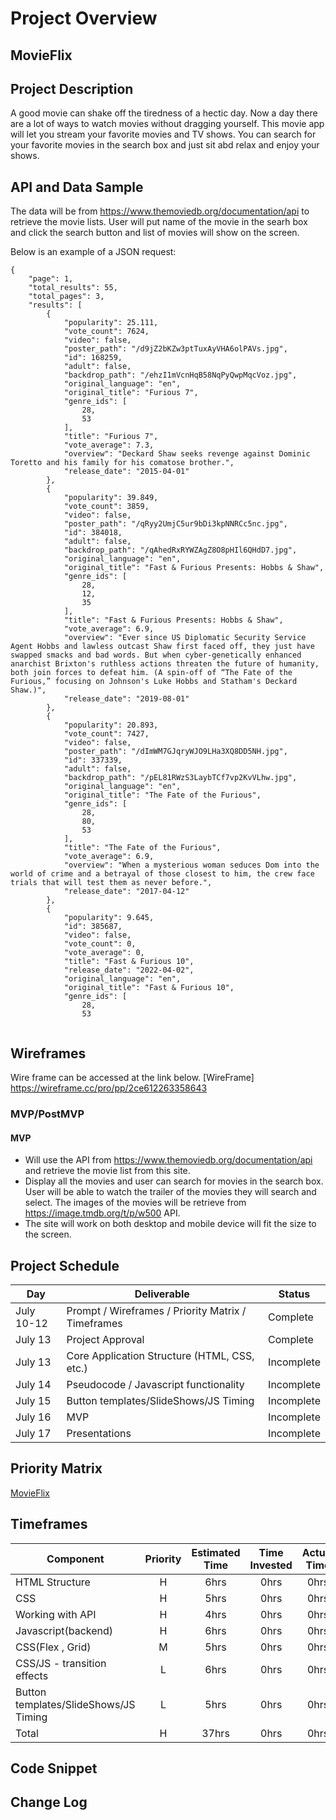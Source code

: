 # Project Overview

## MovieFlix

## Project Description

A good movie can shake off the tiredness of a hectic day. Now a day there are a lot of ways to watch movies without dragging yourself. This movie app will let you stream your favorite movies and TV shows. You can search for your favorite movies in the search box and just sit abd relax and enjoy your shows.

## API and Data Sample

The data will be from https://www.themoviedb.org/documentation/api to retrieve the movie lists. User will put name of the movie in the searh box and click the search button and list of movies will show on the screen.

Below is an example of a JSON request:
```
{
    "page": 1,
    "total_results": 55,
    "total_pages": 3,
    "results": [
        {
            "popularity": 25.111,
            "vote_count": 7624,
            "video": false,
            "poster_path": "/d9jZ2bKZw3ptTuxAyVHA6olPAVs.jpg",
            "id": 168259,
            "adult": false,
            "backdrop_path": "/ehzI1mVcnHqB58NqPyQwpMqcVoz.jpg",
            "original_language": "en",
            "original_title": "Furious 7",
            "genre_ids": [
                28,
                53
            ],
            "title": "Furious 7",
            "vote_average": 7.3,
            "overview": "Deckard Shaw seeks revenge against Dominic Toretto and his family for his comatose brother.",
            "release_date": "2015-04-01"
        },
        {
            "popularity": 39.849,
            "vote_count": 3859,
            "video": false,
            "poster_path": "/qRyy2UmjC5ur9bDi3kpNNRCc5nc.jpg",
            "id": 384018,
            "adult": false,
            "backdrop_path": "/qAhedRxRYWZAgZ8O8pHIl6QHdD7.jpg",
            "original_language": "en",
            "original_title": "Fast & Furious Presents: Hobbs & Shaw",
            "genre_ids": [
                28,
                12,
                35
            ],
            "title": "Fast & Furious Presents: Hobbs & Shaw",
            "vote_average": 6.9,
            "overview": "Ever since US Diplomatic Security Service Agent Hobbs and lawless outcast Shaw first faced off, they just have swapped smacks and bad words. But when cyber-genetically enhanced anarchist Brixton's ruthless actions threaten the future of humanity, both join forces to defeat him. (A spin-off of “The Fate of the Furious,” focusing on Johnson's Luke Hobbs and Statham's Deckard Shaw.)",
            "release_date": "2019-08-01"
        },
        {
            "popularity": 20.893,
            "vote_count": 7427,
            "video": false,
            "poster_path": "/dImWM7GJqryWJO9LHa3XQ8DD5NH.jpg",
            "id": 337339,
            "adult": false,
            "backdrop_path": "/pEL81RWzS3LaybTCf7vp2KvVLhw.jpg",
            "original_language": "en",
            "original_title": "The Fate of the Furious",
            "genre_ids": [
                28,
                80,
                53
            ],
            "title": "The Fate of the Furious",
            "vote_average": 6.9,
            "overview": "When a mysterious woman seduces Dom into the world of crime and a betrayal of those closest to him, the crew face trials that will test them as never before.",
            "release_date": "2017-04-12"
        },
        {
            "popularity": 9.645,
            "id": 385687,
            "video": false,
            "vote_count": 0,
            "vote_average": 0,
            "title": "Fast & Furious 10",
            "release_date": "2022-04-02",
            "original_language": "en",
            "original_title": "Fast & Furious 10",
            "genre_ids": [
                28,
                53


```


## Wireframes

Wire frame can be accessed at the link below.
[WireFrame] https://wireframe.cc/pro/pp/2ce612263358643

### MVP/PostMVP

#### MVP 

- Will use the API from https://www.themoviedb.org/documentation/api and retrieve the movie list from this site. 
- Display all the movies and user can search for movies in the search box. User will be able to watch the trailer of the movies they will search and select. The images of the movies will be retrieve from  https://image.tmdb.org/t/p/w500 API.
- The site will work on both desktop and mobile device will fit the size to the screen.


## Project Schedule

|  Day | Deliverable | Status
|---|---| ---|
|July 10-12| Prompt / Wireframes / Priority Matrix / Timeframes | Complete
|July 13| Project Approval | Complete
|July 13| Core Application Structure (HTML, CSS, etc.) | Incomplete
|July 14| Pseudocode / Javascript functionality | Incomplete
|July 15| Button templates/SlideShows/JS Timing	 | Incomplete
|July 16| MVP | Incomplete
|July 17| Presentations | Incomplete

## Priority Matrix

[MovieFlix](https://plotly.com/~str053mgr/1/)

## Timeframes

| Component | Priority | Estimated Time | Time Invested | Actual Time |
| --- | :---: |  :---: | :---: | :---: |
| HTML Structure | H | 6hrs| 0hrs | 0hrs |
| CSS| H | 5hrs| 0hrs | 0hrs |
| Working with API | H | 4hrs| 0hrs | 0hrs |
| Javascript(backend) | H | 6hrs| 0hrs | 0hrs |
| CSS(Flex , Grid) | M | 5hrs| 0hrs | 0hrs |
| CSS/JS - transition effects | L | 6hrs| 0hrs | 0hrs |
| Button templates/SlideShows/JS Timing | L | 5hrs| 0hrs | 0hrs |
| Total | H | 37hrs| 0hrs | 0hrs |

## Code Snippet


## Change Log


